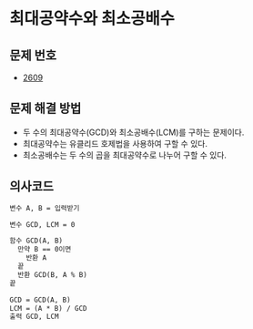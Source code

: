 # 최대공약수와 최소공배수

## 문제 번호
- [2609](https://www.acmicpc.net/problem/2609)


## 문제 해결 방법
- 두 수의 최대공약수(GCD)와 최소공배수(LCM)를 구하는 문제이다.
- 최대공약수는 유클리드 호제법을 사용하여 구할 수 있다.
- 최소공배수는 두 수의 곱을 최대공약수로 나누어 구할 수 있다.


## 의사코드
```md
변수 A, B = 입력받기

변수 GCD, LCM = 0

함수 GCD(A, B)
  만약 B == 0이면
    반환 A
  끝
  반환 GCD(B, A % B)
끝

GCD = GCD(A, B)
LCM = (A * B) / GCD
출력 GCD, LCM
```